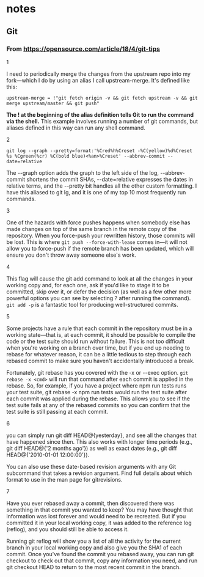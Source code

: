 # notes

## Git

### From https://opensource.com/article/18/4/git-tips

1

I need to periodically merge the changes from the upstream repo into my fork—which I do by using an alias I call upstream-merge. It's defined like this:

`upstream-merge = !"git fetch origin -v && git fetch upstream -v && git merge upstream/master && git push"`

**The ! at the beginning of the alias definition tells Git to run the command via the shell.** This example involves running a number of git commands, but aliases defined in this way can run any shell command.

2

`git log --graph --pretty=format:'%Cred%h%Creset -%C(yellow)%d%Creset %s %Cgreen(%cr) %C(bold blue)<%an>%Creset' --abbrev-commit --date=relative`

The --graph option adds the graph to the left side of the log, --abbrev-commit shortens the commit SHAs, --date=relative expresses the dates in relative terms, and the --pretty bit handles all the other custom formatting. I have this aliased to git lg, and it is one of my top 10 most frequently run commands.

3

One of the hazards with force pushes happens when somebody else has made changes on top of the same branch in the remote copy of the repository. When you force-push your rewritten history, those commits will be lost. This is where `git push --force-with-lease` comes in—it will not allow you to force-push if the remote branch has been updated, which will ensure you don't throw away someone else's work.

4

This flag will cause the git add command to look at all the changes in your working copy and, for each one, ask if you'd like to stage it to be committed, skip over it, or defer the decision (as well as a few other more powerful options you can see by selecting ? after running the command). `git add -p` is a fantastic tool for producing well-structured commits.

5

Some projects have a rule that each commit in the repository must be in a working state—that is, at each commit, it should be possible to compile the code or the test suite should run without failure. This is not too difficult when you're working on a branch over time, but if you end up needing to rebase for whatever reason, it can be a little tedious to step through each rebased commit to make sure you haven't accidentally introduced a break.

Fortunately, git rebase has you covered with the -x or --exec option. `git rebase -x <cmd>` will run that command after each commit is applied in the rebase. So, for example, if you have a project where npm run tests runs your test suite, git rebase -x npm run tests would run the test suite after each commit was applied during the rebase. This allows you to see if the test suite fails at any of the rebased commits so you can confirm that the test suite is still passing at each commit.

6

you can simply run git diff HEAD@{yesterday}, and see all the changes that have happened since then. This also works with longer time periods (e.g., git diff HEAD@{'2 months ago'}) as well as exact dates (e.g., git diff HEAD@{'2010-01-01 12:00:00'}).

You can also use these date-based revision arguments with any Git subcommand that takes a revision argument. Find full details about which format to use in the man page for gitrevisions.

7

Have you ever rebased away a commit, then discovered there was something in that commit you wanted to keep? You may have thought that information was lost forever and would need to be recreated. But if you committed it in your local working copy, it was added to the reference log (reflog), and you should still be able to access it.

Running git reflog will show you a list of all the activity for the current branch in your local working copy and also give you the SHA1 of each commit. Once you've found the commit you rebased away, you can run git checkout <SHA1> to check out that commit, copy any information you need, and run git checkout HEAD to return to the most recent commit in the branch.
